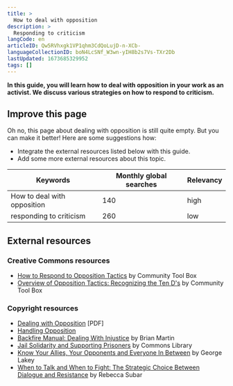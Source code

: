 ```yaml
---
title: >
  How to deal with opposition
description: >
  Responding to criticism
langCode: en
articleID: Qw5RVhxgk1VP1qhm3CdQoLujD-n-XCb-
languageCollectionID: boN4LcSNf_W3wn-yIH8b2s7Vs-TXr2Db
lastUpdated: 1673685329952
tags: []
---
```


**In this guide, you will learn how to deal with opposition in your work as an activist. We discuss various strategies on how to respond to criticism.**

## **Improve this page**

Oh no, this page about dealing with opposition is still quite empty. But you can make it better! Here are some suggestions how:

-   Integrate the external resources listed below with this guide.
-   Add some more external resources about this topic.

<div><table><thead><tr><th>Keywords</th><th>Monthly global searches</th><th>Relevancy</th></tr></thead><tbody><tr><td>How to deal with opposition</td><td>140</td><td>high</td></tr><tr><td>responding to criticism</td><td>260</td><td>low</td></tr></tbody></table></div>

## **External resources**

### Creative Commons resources

-   [How to Respond to Opposition Tactics](https://ctb.ku.edu/en/table-of-contents/advocacy/respond-to-counterattacks/respond-to-opposition/main) by Community Tool Box
-   [Overview of Opposition Tactics: Recognizing the Ten D's](https://ctb.ku.edu/en/table-of-contents/advocacy/respond-to-counterattacks/overview-of-opposition-tactics/main) by Community Tool Box

### Copyright resources

-   [Dealing with Opposition](https://sdc.ahslabs.uic.edu/wp-content/uploads/sites/5/2014/04/Public_Health_web_4.pdf) \[PDF\]
-   [Handling Opposition](http://changingminds.org/disciplines/negotiation/activities/handling_opposition.htm)
-   [Backfire Manual: Dealing With Injustice](https://commonslibrary.org/backfire-manual-tactics-against-injustice/) by Brian Martin
-   [Jail Solidarity and Supporting Prisoners](https://commonslibrary.org/jail-solidarity-and-supporting-prisoners/) by Commons Library
-   [Know Your Allies, Your Opponents and Everyone In Between](https://commonslibrary.org/know-your-allies-your-opponents-and-everyone-in-between/) by George Lakey
-   [When to Talk and When to Fight: The Strategic Choice Between Dialogue and Resistance](https://commonslibrary.org/when-to-talk-and-when-to-fight-the-strategic-choice-between-dialogue-and-resistance/) by Rebecca Subar